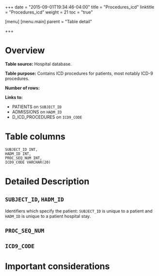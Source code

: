 +++
date = "2015-09-01T19:34:46-04:00"
title = "Procedures_icd"
linktitle = "Procedures_icd"
weight = 21
toc = "true"

[menu]
  [menu.main]
    parent = "Table detail"

+++


# Overview

**Table source:** Hospital database.

**Table purpose:** Contains ICD procedures for patients, most notably ICD-9 procedures.

**Number of rows:**

**Links to:**

* PATIENTS on `SUBJECT_ID`
* ADMISSIONS on `HADM_ID`
* D\_ICD\_PROCEDURES on `ICD9_CODE`

# Table columns

	SUBJECT_ID INT, 
	HADM_ID INT, 
	PROC_SEQ_NUM INT, 
	ICD9_CODE VARCHAR(20)
	
# Detailed Description

## `SUBJECT_ID`, `HADM_ID`

Identifiers which specify the patient: `SUBJECT_ID` is unique to a patient and `HADM_ID` is unique to a patient hospital stay.

## `PROC_SEQ_NUM`

## `ICD9_CODE`


# Important considerations